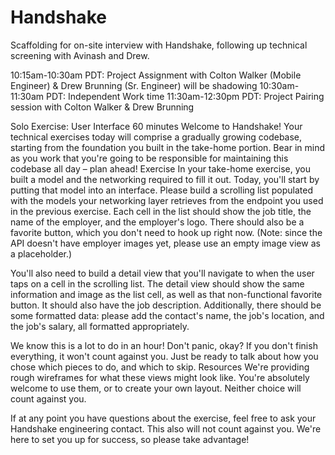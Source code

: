 # Handshake
Scaffolding for on-site interview with Handshake, following up technical screening with Avinash and Drew. 

10:15am-10:30am PDT: Project Assignment with Colton Walker (Mobile Engineer) & Drew Brunning (Sr. Engineer) will be shadowing
10:30am-11:30am PDT: Independent Work time
11:30am-12:30pm PDT: Project Pairing session with Colton Walker & Drew Brunning


Solo Exercise: User Interface
60 minutes
Welcome to Handshake! Your technical exercises today will comprise a gradually growing codebase, starting from the foundation you built in the take-home portion. Bear in mind as you work that you're going to be responsible for maintaining this codebase all day – plan ahead!
Exercise
In your take-home exercise, you built a model and the networking required to fill it out. Today, you'll start by putting that model into an interface. Please build a scrolling list populated with the models your networking layer retrieves from the endpoint you used in the previous exercise. Each cell in the list should show the job title, the name of the employer, and the employer's logo. There should also be a favorite button, which you don't need to hook up right now. (Note: since the API doesn't have employer images yet, please use an empty image view as a placeholder.)

You'll also need to build a detail view that you'll navigate to when the user taps on a cell in the scrolling list. The detail view should show the same information and image as the list cell, as well as that non-functional favorite button. It should also have the job description. Additionally, there should be some formatted data: please add the contact's name, the job's location, and the job's salary, all formatted appropriately.

We know this is a lot to do in an hour! Don't panic, okay? If you don't finish everything, it won't count against you. Just be ready to talk about how you chose which pieces to do, and which to skip.
Resources
We're providing rough wireframes for what these views might look like. You're absolutely welcome to use them, or to create your own layout. Neither choice will count against you.

If at any point you have questions about the exercise, feel free to ask your Handshake engineering contact. This also will not count against you. We're here to set you up for success,   so please take advantage!
